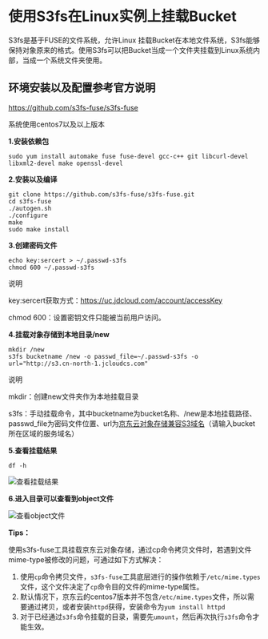# 使用S3fs在Linux实例上挂载Bucket

S3fs是基于FUSE的文件系统，允许Linux 挂载Bucket在本地文件系统，S3fs能够保持对象原来的格式。使用S3fs可以把Bucket当成一个文件夹挂载到Linux系统内部，当成一个系统文件夹使用。

## 环境安装以及配置参考官方说明

https://github.com/s3fs-fuse/s3fs-fuse

系统使用centos7以及以上版本

**1.安装依赖包**

```
sudo yum install automake fuse fuse-devel gcc-c++ git libcurl-devel libxml2-devel make openssl-devel
```

**2.安装以及编译**

```
git clone https://github.com/s3fs-fuse/s3fs-fuse.git
cd s3fs-fuse
./autogen.sh
./configure
make
sudo make install
```

**3.创建密码文件**

```
echo key:sercert > ~/.passwd-s3fs
chmod 600 ~/.passwd-s3fs
```

说明

key:sercert获取方式：https://uc.jdcloud.com/account/accessKey

chmod 600：设置密钥文件只能被当前用户访问。


**4.挂载对象存储到本地目录/new**

```
mkdir /new
s3fs bucketname /new -o passwd_file=~/.passwd-s3fs -o url="http://s3.cn-north-1.jcloudcs.com"
```
说明

mkdir：创建new文件夹作为本地挂载目录

s3fs：手动挂载命令，其中bucketname为bucket名称、/new是本地挂载路径、passwd_file为密码文件位置、url为[京东云对象存储兼容S3域名](../API-Reference-S3-Compatible/Regions-And-Endpoints.md)（请输入bucket所在区域的服务域名）

**5.查看挂载结果**

```
df -h
```

![查看挂载结果](https://github.com/jdcloudcom/cn/blob/edit/image/Object-Storage-Service/OSS-072.png)


**6.进入目录可以查看到object文件**


![查看object文件](https://github.com/jdcloudcom/cn/blob/edit/image/Object-Storage-Service/OSS-073.png)


**Tips：**

使用s3fs-fuse工具挂载京东云对象存储，通过cp命令拷贝文件时，若遇到文件mime-type被修改的问题，可通过如下方式解决：

1. 使用`cp`命令拷贝文件，`s3fs-fuse`工具底层进行的操作依赖于`/etc/mime.types`文件，这个文件决定了`cp`命令目的文件的mime-type属性。
2. 默认情况下，京东云的centos7版本并不包含`/etc/mime.types`文件，所以需要通过拷贝，或者安装`httpd`获得，安装命令为`yum install httpd`
3. 对于已经通过`s3fs`命令挂载的目录，需要先`umount`，然后再次执行`s3fs`命令才能生效。
